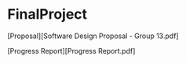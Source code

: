 # FinalProject

[Proposal][Software Design Proposal - Group 13.pdf]

[Progress Report][Progress Report.pdf]
